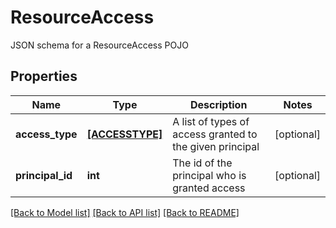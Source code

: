 # ResourceAccess

JSON schema for a ResourceAccess POJO
## Properties
Name | Type | Description | Notes
------------ | ------------- | ------------- | -------------
**access_type** | [**[ACCESSTYPE]**](ACCESSTYPE.md) | A list of types of access granted to the given principal | [optional] 
**principal_id** | **int** | The id of the principal who is granted access | [optional] 

[[Back to Model list]](../README.md#documentation-for-models) [[Back to API list]](../README.md#documentation-for-api-endpoints) [[Back to README]](../README.md)



